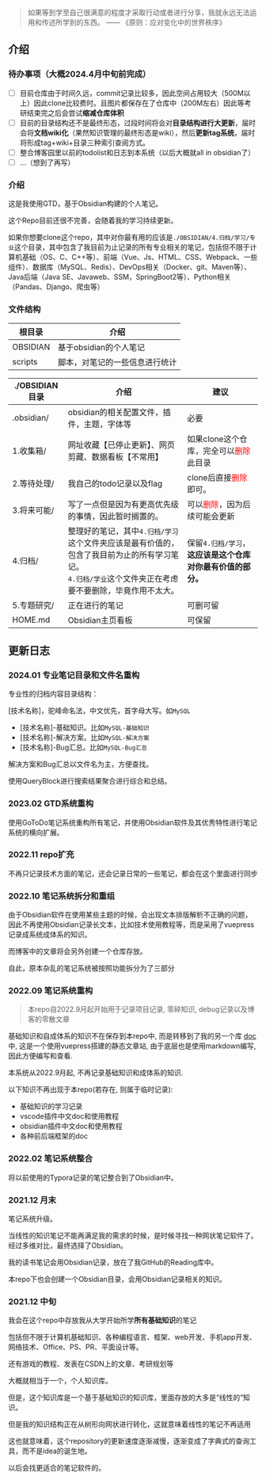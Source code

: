 > 如果等到学至自己很满意的程度才采取行动或者进行分享，我就永远无法运用和传述所学到的东西。
> —— 《原则：应对变化中的世界秩序》

## 介绍

### 待办事项（大概2024.4月中旬前完成）

- [ ] 目前仓库由于时间久远，commit记录比较多，因此空间占用较大（500M以上）因此clone比较费时。且图片都保存在了仓库中（200M左右）因此等考研结束完之后会尝试**缩减仓库体积**
- [ ] 目前的目录结构还不是最终形态，过段时间将会对**目录结构进行大更新**，届时会将**文档wiki化**（果然知识管理的最终形态是wiki），然后**更新tag系统**，届时将形成tag+wiki+目录三种索引查阅方式。
- [ ] 整合博客园里以前的todolist和日志到本系统（以后大概就all in obsidian了）
- [ ] ...（想到了再写）

### 介绍

这是我使用GTD，基于Obsidian构建的个人笔记。

这个Repo目前还很不完善，会随着我的学习持续更新。

如果你想要clone这个repo，其中对你最有用的应该是`./OBSIDIAN/4.归档/学习/专业`这个目录，其中包含了我目前为止记录的所有专业相关的笔记，包括但不限于计算机基础（OS、C、C++等）、前端（Vue、Js、HTML、CSS、Webpack、一些组件）、数据库（MySQL、Redis）、DevOps相关（Docker、git、Maven等）、Java后端（Java SE、Javaweb、SSM，SpringBoot2等）、Python相关（Pandas、Django、爬虫等）

### 文件结构

| 根目录   | 介绍                           |
| -------- | ------------------------------ |
| OBSIDIAN | 基于obsidian的个人笔记         |
| scripts  | 脚本，对笔记的一些信息进行统计 |

| ./OBSIDIAN目录 | 介绍                                                         | 建议                                                         |
| -------------- | ------------------------------------------------------------ | ------------------------------------------------------------ |
| .obsidian/     | obsidian的相关配置文件，插件，主题，字体等                   | 必要                                                         |
| 1.收集箱/      | 网址收藏【已停止更新】、网页剪藏、数据看板【不常用】         | 如果clone这个仓库，完全可以<font color="red">删除</font>此目录 |
| 2.等待处理/    | 我自己的todo记录以及flag                                     | clone后直接<font color="red">删除</font>即可。               |
| 3.将来可能/    | 写了一点但是因为有更高优先级的事情，因此暂时搁置的。         | 可以<font color="red">删除</font>，因为后续可能会更新        |
| 4.归档/        | 整理好的笔记，其中`4.归档/学习`这个文件夹应该是最有价值的，包含了我目前为止的所有学习笔记。<br />`4.归档/学业`这个文件夹正在考虑要不要删除，毕竟作用不太大。 | 保留`4.归档/学习`，**这应该是这个仓库对你最有价值的部分。**  |
| 5.专题研究/    | 正在进行的笔记                                               | 可删可留                                                     |
| HOME.md        | Obsidian主页看板                                             | 可保留                                                       |

## 更新日志

### 2024.01 专业笔记目录和文件名重构

专业性的归档内容目录结构：

[技术名称]，驼峰命名法，中文优先，首字母大写。如`MySQL`

  - [技术名称]-基础知识。比如`MySQL-基础知识`
  - [技术名称]-解决方案。比如`MySQL-解决方案`
  - [技术名称]-Bug汇总。比如`MySQL-Bug汇总`

解决方案和Bug汇总以文件名为主，方便查找。

使用QueryBlock进行搜索结果聚合进行综合和总结。

### 2023.02 GTD系统重构

使用GoToDo笔记系统重构所有笔记，并使用Obsidian软件及其优秀特性进行笔记系统的横向扩展。

### 2022.11 repo扩充

不再只记录技术方面的笔记，还会记录日常的一些笔记，都会在这个里面进行同步

### 2022.10 笔记系统拆分和重组

由于Obsidian软件在使用某些主题的时候，会出现文本排版解析不正确的问题，因此不再使用Obsidian记录长文本，比如技术使用教程等，而是采用了vuepress记录成系统成体系的知识。

而博客中的文章将会另外创建一个仓库存放。

自此，原本杂乱的笔记系统被按照功能拆分为了三部分

### 2022.09 笔记系统重构

> 本repo自2022.9月起开始用于记录项目记录, 零碎知识, debug记录以及博客的零散文章

基础知识和自成体系的知识不在保存到本repo中, 而是转移到了我的另一个库 [doc](https://github.com/jancoyan/doc) 中, 这是一个使用vuepress搭建的静态文章站, 由于底层也是使用markdown编写, 因此方便编写和查看.

本系统从2022.9月起, 不再记录基础知识和成体系的知识.

以下知识不再出现于本repo(若存在, 则属于临时记录): 
- 基础知识的学习记录
- vscode插件中文doc和使用教程
- obsidian插件中文doc和使用教程
- 各种前后端框架的doc

### 2022.02 笔记系统整合

将以前使用的Typora记录的笔记整合到了Obsidian中。

### 2021.12 月末

笔记系统升级。

当线性的知识笔记不能再满足我的需求的时候，是时候寻找一种网状笔记软件了。经过多维对比，最终选择了Obsidian。

我的读书笔记会用Obsidian记录，放在了我GitHub的Reading库中。

本repo下也会创建一个Obsidian目录，会用Obsidian记录相关的知识。

### 2021.12 中旬

我会在这个repo中存放我从大学开始所学**所有基础知识**的笔记

包括但不限于计算机基础知识、各种编程语言、框架、web开发、手机app开发、网络技术、Office、PS、PR、平面设计等。

还有游戏的教程、发表在CSDN上的文章、考研规划等

大概就相当于一个，个人知识库。

但是，这个知识库是一个基于基础知识的知识库，里面存放的大多是“线性的”知识。

但是我的知识结构正在从树形向网状进行转化，这就意味着线性的笔记不再适用

这也就意味着，这个repository的更新速度逐渐减慢，逐渐变成了字典式的查询工具，而不是idea的诞生地。

以后会找更适合的笔记软件的。

